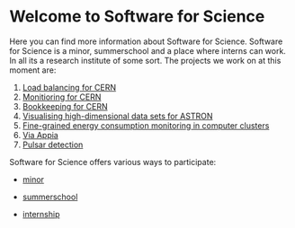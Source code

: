 # Welcome to Software for Science
Here you can find more information about Software for Science. Software for Science is a minor, summerschool and a place where interns can work. In all its a research institute of some sort. The projects we work on at this moment are:

1. [Load balancing for CERN](https://softwareforscience.github.io/projects/LoadbalancingCern) 
2. [Monitioring for CERN](https://SoftwareForScience.github.io/projects/MonitoringCern)
3. [Bookkeeping for CERN](https://SoftwareForScience.github.io/projects/BookkeepingCern)
4. [Visualising high-dimensional data sets for ASTRON](https://SoftwareForScience.github.io/projects/VisualAstron)
5. [Fine-grained energy consumption monitoring in computer clusters](https://SoftwareForScience.github.io/projects/MonitoringAstron)
6. [Via Appia](https://SoftwareForScience.github.io/projects/ViaAppia)
7. [Pulsar detection](https://SoftwareForScience.github.io/projects/Pulsardetection)


Software for Science offers various ways to participate:

*  [minor]( https://SoftwareForScience.github.io/minor/overview.md )

*  [summerschool]( https://SoftwareForScience.github.io/summerschool/overview.md )

*  [internship]( https://SoftwareForScience.github.io/internship/overview.md )


